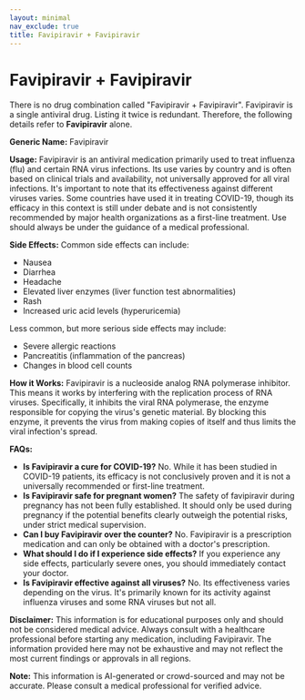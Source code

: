 ```yaml
---
layout: minimal
nav_exclude: true
title: Favipiravir + Favipiravir
---
```


# Favipiravir + Favipiravir

There is no drug combination called "Favipiravir + Favipiravir".  Favipiravir is a single antiviral drug.  Listing it twice is redundant.  Therefore, the following details refer to **Favipiravir** alone.

**Generic Name:** Favipiravir

**Usage:** Favipiravir is an antiviral medication primarily used to treat influenza (flu) and certain RNA virus infections.  Its use varies by country and is often based on clinical trials and availability, not universally approved for all viral infections.  It's important to note that its effectiveness against different viruses varies. Some countries have used it in treating COVID-19, though its efficacy in this context is still under debate and is not consistently recommended by major health organizations as a first-line treatment.  Use should always be under the guidance of a medical professional.


**Side Effects:**  Common side effects can include:

* Nausea
* Diarrhea
* Headache
* Elevated liver enzymes (liver function test abnormalities)
* Rash
* Increased uric acid levels (hyperuricemia)


Less common, but more serious side effects may include:

*  Severe allergic reactions
* Pancreatitis (inflammation of the pancreas)
* Changes in blood cell counts


**How it Works:** Favipiravir is a nucleoside analog RNA polymerase inhibitor.  This means it works by interfering with the replication process of RNA viruses.  Specifically, it inhibits the viral RNA polymerase, the enzyme responsible for copying the virus's genetic material. By blocking this enzyme, it prevents the virus from making copies of itself and thus limits the viral infection's spread.


**FAQs:**

* **Is Favipiravir a cure for COVID-19?** No. While it has been studied in COVID-19 patients, its efficacy is not conclusively proven and it is not a universally recommended or first-line treatment.
* **Is Favipiravir safe for pregnant women?**  The safety of favipiravir during pregnancy has not been fully established.  It should only be used during pregnancy if the potential benefits clearly outweigh the potential risks, under strict medical supervision.
* **Can I buy Favipiravir over the counter?**  No. Favipiravir is a prescription medication and can only be obtained with a doctor's prescription.
* **What should I do if I experience side effects?**  If you experience any side effects, particularly severe ones, you should immediately contact your doctor.
* **Is Favipiravir effective against all viruses?** No. Its effectiveness varies depending on the virus. It's primarily known for its activity against influenza viruses and some RNA viruses but not all.


**Disclaimer:** This information is for educational purposes only and should not be considered medical advice.  Always consult with a healthcare professional before starting any medication, including Favipiravir.  The information provided here may not be exhaustive and may not reflect the most current findings or approvals in all regions.


**Note:** This information is AI-generated or crowd-sourced and may not be accurate. Please consult a medical professional for verified advice.